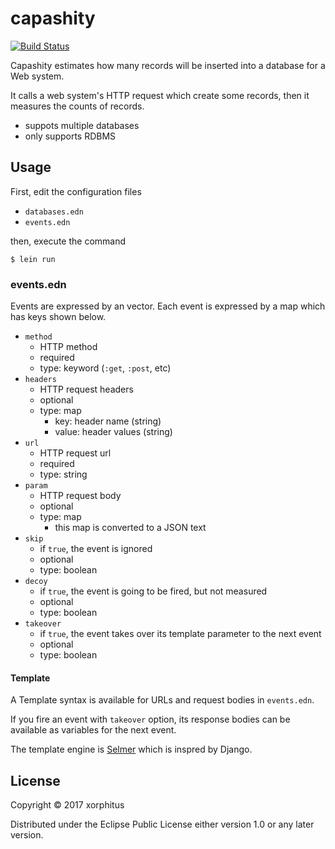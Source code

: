 # capashity

[![Build Status](https://travis-ci.org/xorphitus/capashity.svg?branch=master)](https://travis-ci.org/xorphitus/capashity)

Capashity estimates how many records will be inserted into a database for a Web system.

It calls a web system's HTTP request  which create some records, then it measures the counts of records.

* suppots multiple databases
* only supports RDBMS

## Usage

First, edit the configuration files

* `databases.edn`
* `events.edn`

then, execute the command

```
$ lein run
```

### events.edn

Events are expressed by an vector.
Each event is expressed by a map which has keys shown below.

* `method`
  * HTTP method
  * required
  * type: keyword (`:get`, `:post`, etc)
* `headers`
  * HTTP request headers
  * optional
  * type: map
    * key: header name (string)
    * value: header values (string)
* `url`
  * HTTP request url
  * required
  * type: string
* `param`
  * HTTP request body
  * optional
  * type: map
    * this map is converted to a JSON text
* `skip`
  * if `true`, the event is ignored
  * optional
  * type: boolean
* `decoy`
  * if `true`, the event is going to be fired, but not measured
  * optional
  * type: boolean
* `takeover`
  * if `true`, the event takes over its template parameter to the next event
  * optional
  * type: boolean

#### Template

A Template syntax is available for URLs and request bodies in `events.edn`.

If you fire an event with `takeover` option, its response bodies can be available as variables for the next event.

The template engine is [Selmer](https://github.com/yogthos/Selmer) which is inspred by Django.

## License

Copyright © 2017 xorphitus

Distributed under the Eclipse Public License either version 1.0 or any later version.
